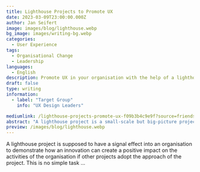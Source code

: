 ```yaml
---
title: Lighthouse Projects to Promote UX
date: 2023-03-09T23:00:00.000Z
author: Jan Seifert
image: images/blog/lighthouse.webp
bg_image: images/writing-bg.webp
categories:
  - User Experience
tags:
  - Organisational Change
  - Leadership
languages:
  - English
description: Promote UX in your organisation with the help of a lighthouse project
draft: false
type: writing
information:
  - label: "Target Group"
    info: "UX Design Leaders"

mediumlink: /lighthouse-projects-promote-ux-f09b3b4c9e9f?source=friends_link&sk=2f083c962a503d41510279c65852c0c5
abstract: "A lighthouse project is a small-scale but big-picture project. "
preview: /images/blog/lighthouse.webp
---
```


A lighthouse project is supposed to have a signal effect into an organisation to demonstrate how an innovation can create a positive impact on the activities of the organisation if other projects adopt the approach of the project. This is no simple task …

